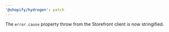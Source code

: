 ```yaml
---
'@shopify/hydrogen': patch
---
```


The `error.cause` property throw from the Storefront client is now stringified.
